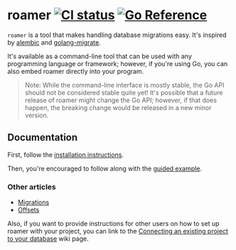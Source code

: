 # roamer [![CI status](https://github.com/thatoddmailbox/roamer/workflows/CI/badge.svg)](https://github.com/thatoddmailbox/roamer/actions) [![Go Reference](https://pkg.go.dev/badge/github.com/thatoddmailbox/roamer.svg)](https://pkg.go.dev/github.com/thatoddmailbox/roamer)

`roamer` is a tool that makes handling database migrations easy. It's inspired by [alembic](https://alembic.sqlalchemy.org) and [golang-migrate](https://github.com/golang-migrate/migrate).

It's available as a command-line tool that can be used with any programming language or framework; however, if you're using Go, you can also embed roamer directly into your program.

> Note: While the command-line interface is mostly stable, the Go API should not be considered stable quite yet! It's possible that a future release of roamer might change the Go API; however, if that does happen, the breaking change would be released in a new minor version.

## Documentation
First, follow the [installation instructions](https://github.com/thatoddmailbox/roamer/wiki/Installation).

Then, you're encouraged to follow along with the [guided example](https://github.com/thatoddmailbox/roamer/wiki/A-guided-example).

### Other articles
* [Migrations](https://github.com/thatoddmailbox/roamer/wiki/Migrations)
* [Offsets](https://github.com/thatoddmailbox/roamer/wiki/Offsets)

Also, if you want to provide instructions for other users on how to set up roamer with your project, you can link to the [Connecting an existing project to your database](https://github.com/thatoddmailbox/roamer/wiki/Connecting-an-existing-project-to-your-database) wiki page.